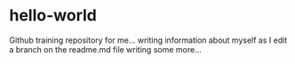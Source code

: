 # hello-world
Github training repository for me...
writing information about myself as I edit a branch on the readme.md file
writing some more...
